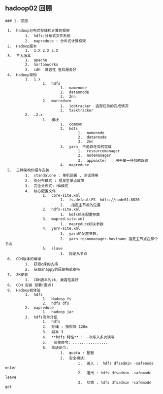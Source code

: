 ## hadoop02 回顾 

	### 1. 回顾

  	 1.  hadoop分布式存储和计算的框架
          	 1.  hdfs:分布式文件系统
          	 2.  mapreduce : 分布式计算框架
  	 2.  Hadoop版本
          	 1.  1.X 2.X 3.X
  	 3.  三大版本
          	 1.  apache
          	 2.  hortonworks
          	 3.  cdh  兼容性 售后服务好
  	 4.  Hadoop架构
          	 1.  1.x
                  	 1.  hdfs
                          	 1.  namenode
                          	 2.  datannode
                          	 3.  2nn
                  	 2.  marreduce
                          	 1.  jobtracker  追踪任务的完成情况
                          	 2.  tasktracker
          	 2.  .2.x
                  	 1.  模块 
                          	 1.  common
                          	 2.  hdfs
                                  	 1.  namenode
                                	 2.  datannode
                                	 3.  2nn
                          	 3.  yarn  不追踪任务的完成 
                                  	 1.  resourcemanager
                                  	 2.  nodemanager 
                                  	 3.  appmaster  : 用于单一任务的跟踪
                          	 4.  mapreduce
  	 5.  三种架构价绍与安装
          	 1.  standalone : 单机部署 , 测试使用
          	 2.  伪分布模式 : 易发生单点故障 
          	 3.  完全分布式: HA模式
          	 4.  核心配置文件
                  	 1.  core-site.xml
                          	 1.  fs.defaultFS  hdfs://node01:8020
                          	 2.  .指定主节点的位置
                  	 2.  hdfs-site.xml
                          	 1.  hdfs相关配置参数
                  	 3.  mapred-site.xml
                          	 1.  mapreduce相关参数
                  	 4.  yarn-site.xml
                          	 1.  yarn的配置参数,
                          	 2.  yarn.resoumanager.hostname 指定主节点在那个节点
                  	 5.  slave
                          	 1.  指定从节点
  	 6.  CDH版本的编译
          	 1.  获取c库的支持
          	 2.  获取snappy的压缩格式支持
  	 7.  ZK安装
          	 1.  CDH版本的zk, 兼容性最好
  	 8.  CDH 安装 部署(重点)
  	 9.  Hadoop初体验
          	 1.  hdfs
                  	 1.  Hadoop fs	
                  	 2.  hdfs dfs
          	 2.  mapreduce
                  	 1.  hadoop jar
          	 3.  hdfs简单介绍 
                  	 1.  hdfs
                  	 2.  存储 : 按照块 128m
                  	 3.  副本 3
                  	 4.  **hdfs 特性** : 一次写入多次读写
                  	 5.   简单命令: ................
                  	 6.  高级命令:
                          	 1.  quota : 配额
                          	 2.  安全模式:
                                  	 1.  进入 :  hdfs dfsadmin -safemode  enter
                                  	 2.  退出 : hdfs dfsadmin -safemode  leave 
                                  	 3.  状态 : hdfs dfsadmin -safemode  get
